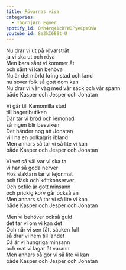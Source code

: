 ```yaml
---
title: Rövarnas visa
categories:
  - Thorbjørn Egner
spotify_id: 0Mh4rq41cDYWDPyeCpWOVW
youtube_id: 8e2kI68St-U
---
```

Nu drar vi ut på rövarstråt\
ja vi ska ut och röva\
Men bara sånt vi kommer åt\
och sånt vi kan behöva\
Nu är det mörkt kring stad och land\
nu sover folk så gott dom kan\
Nu drar vi vår väg med vår säck och vår spann\
både Kasper och Jesper och Jonatan

Vi går till Kamomilla stad\
till bageributiken\
Där tar vi bröd och lemonad\
så ingen blir besviken\
Det händer nog att Jonatan\
vill ha en polkagris ibland\
Men annars så tar vi så lite vi kan\
både Kasper och Jesper och Jonatan

Vi vet så väl var vi ska ta\
vi har så goda nerver\
Hos slaktarn tar vi lejonmat\
och fläsk och köttkonserver\
Och oxfilé är gott minsann\
och prickig korv går också an\
Men annars så tar vi så lite vi kan\
både Kasper och Jesper och Jonatan

Men vi behöver också guld\
det tar vi om vi kan det\
Och när vi sen fått säcken full\
så drar vi hem till landet\
Då är vi hungriga minsann\
och mat vi lagar åt varann\
Men annars så gör vi så lite vi kan\
både Kasper och Jesper och Jonatan
